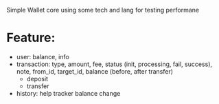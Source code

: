 Simple Wallet core using some tech and lang for testing performane
# Feature: 
- user: balance, info
- transaction: type, amount, fee, status (init, processing, fail, success), note, from_id, target_id, balance (before, after transfer)
    - deposit
    - transfer
- history: help tracker balance change